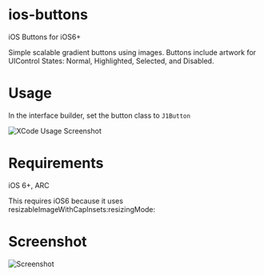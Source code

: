 ios-buttons
===========

iOS Buttons for iOS6+

Simple scalable gradient buttons using images.  Buttons include artwork for UIControl States: Normal, Highlighted, Selected, and Disabled.

Usage
=====

In the interface builder, set the button class to `J1Button`

![XCode Usage Screenshot](https://raw.github.com/jcampbell1/ios-buttons/master/usage.png)

Requirements
============

iOS 6+, ARC

This requires iOS6 because it uses resizableImageWithCapInsets:resizingMode: 

Screenshot
==========

![Screenshot](https://raw.github.com/jcampbell1/ios-buttons/master/screenshot.png)